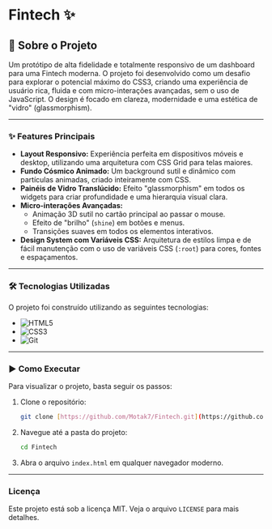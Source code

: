 #  Fintech ✨

## 🚀 Sobre o Projeto

Um protótipo de alta fidelidade e totalmente responsivo de um dashboard para uma Fintech moderna. O projeto foi desenvolvido como um desafio para explorar o potencial máximo do CSS3, criando uma experiência de usuário rica, fluida e com micro-interações avançadas, sem o uso de JavaScript. O design é focado em clareza, modernidade e uma estética de "vidro" (glassmorphism).

---

### ✨ Features Principais

-   **Layout Responsivo:** Experiência perfeita em dispositivos móveis e desktop, utilizando uma arquitetura com CSS Grid para telas maiores.
-   **Fundo Cósmico Animado:** Um background sutil e dinâmico com partículas animadas, criado inteiramente com CSS.
-   **Painéis de Vidro Translúcido:** Efeito "glassmorphism" em todos os widgets para criar profundidade e uma hierarquia visual clara.
-   **Micro-interações Avançadas:**
    -   Animação 3D sutil no cartão principal ao passar o mouse.
    -   Efeito de "brilho" (`shine`) em botões e menus.
    -   Transições suaves em todos os elementos interativos.
-   **Design System com Variáveis CSS:** Arquitetura de estilos limpa e de fácil manutenção com o uso de variáveis CSS (`:root`) para cores, fontes e espaçamentos.

---

### 🛠️ Tecnologias Utilizadas

O projeto foi construído utilizando as seguintes tecnologias:

-   ![HTML5](https://img.shields.io/badge/html5-%23E34F26.svg?style=for-the-badge&logo=html5&logoColor=white)
-   ![CSS3](https://img.shields.io/badge/css3-%231572B6.svg?style=for-the-badge&logo=css3&logoColor=white)
-   ![Git](https://img.shields.io/badge/git-%23F05033.svg?style=for-the-badge&logo=git&logoColor=white)

---

### ▶️ Como Executar

Para visualizar o projeto, basta seguir os passos:

1.  Clone o repositório:
    ```bash
    git clone [https://github.com/Motak7/Fintech.git](https://github.com/Motak7/Fintech.git)
    ```
2.  Navegue até a pasta do projeto:
    ```bash
    cd Fintech
    ```
3.  Abra o arquivo `index.html` em qualquer navegador moderno.

---

### Licença

Este projeto está sob a licença MIT. Veja o arquivo `LICENSE` para mais detalhes.
